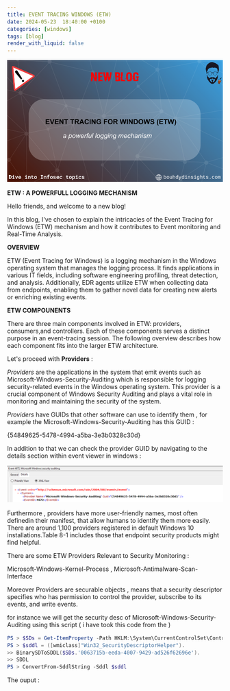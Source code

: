 ```yaml
---
title: EVENT TRACING WINDOWS (ETW)
date: 2024-05-23  18:40:00 +0100
categories: [windows]
tags: [blog]
render_with_liquid: false
---
```



![Desktop View](/media/etw0.png)

**ETW : A POWERFULL LOGGING MECHANISM**

Hello friends, and welcome to a new blog!

In this blog, I've chosen to explain the intricacies of the Event Tracing for Windows (ETW) mechanism and how it contributes to Event monitoring and Real-Time Analysis.

**OVERVIEW**


ETW (Event Tracing for Windows) is a logging mechanism in the Windows operating system that manages the logging process. It finds applications in various IT fields, including software engineering profiling, threat detection, and analysis. Additionally, EDR agents utilize ETW when collecting data from endpoints, enabling them to gather novel data for creating new alerts or enriching existing events.


**ETW COMPOUNENTS**

There are three main components involved in ETW: providers, consumers,and controllers. Each of these components serves a distinct purpose in an event-tracing session. The following overview describes how each component fits into the larger ETW architecture.

Let's proceed with **Providers** :

*Providers* are the applications in the system that emit events such as Microsoft-Windows-Security-Auditing which is responsible for logging security-related events in the Windows operating system. This provider is a crucial component of Windows Security Auditing and plays a vital role in monitoring and maintaining the security of the system.

*Providers* have GUIDs that other software can use to identify them , for example the Microsoft-Windows-Security-Auditing has this GUID :

 {54849625-5478-4994-a5ba-3e3b0328c30d}


In addition to that we can  check the provider GUID by navigating to the details section within event viewer in windows :

![Desktop View](/media/etw2.png)

Furthermore , providers have more user-friendly names, most often definedin their manifest, that allow humans to identify them more easily. There are around 1,100 providers registered in default Windows 10 installations.Table 8-1 includes those that endpoint security products might find helpful.

There are some   ETW Providers Relevant to Security Monitoring :

Microsoft-Windows-Kernel-Process , Microsoft-Antimalware-Scan-Interface


Moreover Providers are securable objects , means that  a security descriptor specifies who has permission to control the provider, subscribe to its events, and write events.

for instance  we will get the security desc of Microsoft-Windows-Security-Auditing using this script 
( i have took this code from the )

```powershell
PS > $SDs = Get-ItemProperty -Path HKLM:\System\CurrentControlSet\Control\WMI\Security
PS > $sddl = ([wmiclass]"Win32_SecurityDescriptorHelper").
>> BinarySDToSDDL($SDs.'0063715b-eeda-4007-9429-ad526f62696e').
>> SDDL
PS > ConvertFrom-SddlString -Sddl $sddl
```

The ouput : 












